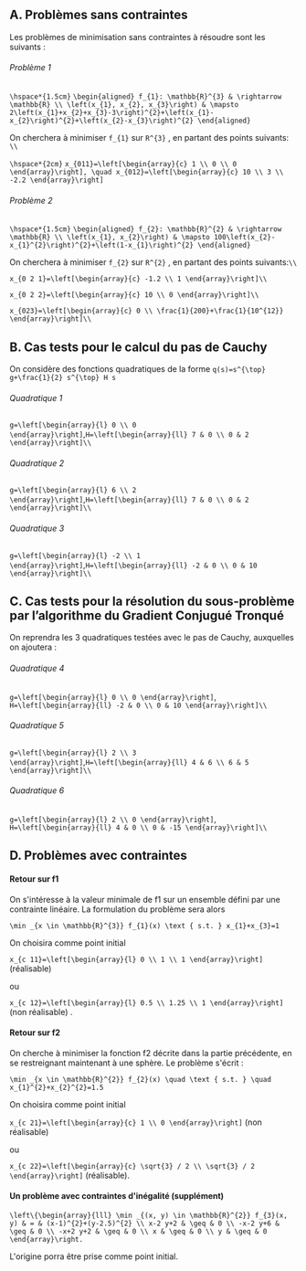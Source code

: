 ## A. Problèmes sans contraintes

Les problèmes de minimisation sans contraintes à résoudre sont les suivants :

###### Problème 1

``\hspace*{1.5cm}`` ``\begin{aligned} f_{1}: \mathbb{R}^{3} & \rightarrow \mathbb{R} \\ \left(x_{1}, x_{2}, x_{3}\right) & \mapsto 2\left(x_{1}+x_{2}+x_{3}-3\right)^{2}+\left(x_{1}-x_{2}\right)^{2}+\left(x_{2}-x_{3}\right)^{2} \end{aligned}``

On cherchera à minimiser ``f_{1}`` sur ``R^{3}`` , en partant des points suivants: ``\\``

``\hspace*{2cm}`` ``x_{011}=\left[\begin{array}{c} 1 \\ 0 \\ 0 \end{array}\right], \quad x_{012}=\left[\begin{array}{c} 10 \\ 3 \\ -2.2 \end{array}\right]``

###### Problème 2

``\hspace*{1.5cm}`` ``\begin{aligned} f_{2}: \mathbb{R}^{2} & \rightarrow \mathbb{R} \\ \left(x_{1}, x_{2}\right) & \mapsto 100\left(x_{2}-x_{1}^{2}\right)^{2}+\left(1-x_{1}\right)^{2} \end{aligned}``

On cherchera à minimiser ``f_{2}`` sur ``R^{2}`` , en partant des points suivants:``\\`` 


``x_{0 2 1}=\left[\begin{array}{c} -1.2 \\ 1 \end{array}\right]\\``

``x_{0 2 2}=\left[\begin{array}{c} 10 \\ 0 \end{array}\right]\\``

``x_{023}=\left[\begin{array}{c} 0 \\ \frac{1}{200}+\frac{1}{10^{12}} \end{array}\right]\\``



## B. Cas tests pour le calcul du pas de Cauchy

On considère des fonctions quadratiques de la forme ``q(s)=s^{\top} g+\frac{1}{2} s^{\top} H s``

###### Quadratique 1

``g=\left[\begin{array}{l} 0 \\ 0 \end{array}\right]``,``H=\left[\begin{array}{ll} 7 & 0 \\ 0 & 2 \end{array}\right]\\``

###### Quadratique 2
``g=\left[\begin{array}{l} 6 \\ 2 \end{array}\right]``,``H=\left[\begin{array}{ll} 7 & 0 \\ 0 & 2 \end{array}\right]\\``


###### Quadratique 3

``g=\left[\begin{array}{l} -2 \\ 1 \end{array}\right]``,``H=\left[\begin{array}{ll} -2 & 0 \\ 0 & 10 \end{array}\right]\\``

## C. Cas tests pour la résolution du sous-problème par l’algorithme du Gradient Conjugué Tronqué

On reprendra les 3 quadratiques testées avec le pas de Cauchy, auxquelles on ajoutera :

###### Quadratique 4

``g=\left[\begin{array}{l} 0 \\ 0 \end{array}\right]``, ``H=\left[\begin{array}{ll} -2 & 0 \\ 0 & 10 \end{array}\right]\\``

###### Quadratique 5

``g=\left[\begin{array}{l} 2 \\ 3 \end{array}\right]``,``H=\left[\begin{array}{ll} 4 & 6 \\ 6 & 5 \end{array}\right]\\``

###### Quadratique 6

``g=\left[\begin{array}{l} 2 \\ 0 \end{array}\right]``, ``H=\left[\begin{array}{ll} 4 & 0 \\ 0 & -15 \end{array}\right]\\``




## D. Problèmes avec contraintes

#### Retour sur f1 
On s'intéresse à la valeur minimale de f1 sur un ensemble défini par une contrainte linéaire. La formulation du problème sera alors 

``\min _{x \in \mathbb{R}^{3}} f_{1}(x) \text { s.t. } x_{1}+x_{3}=1``

On choisira comme point initial

``x_{c 11}=\left[\begin{array}{l} 0 \\ 1 \\ 1 \end{array}\right]`` (réalisable) 

ou 

``x_{c 12}=\left[\begin{array}{l} 0.5 \\ 1.25 \\ 1 \end{array}\right]`` (non réalisable) .
   
#### Retour sur f2
  On cherche à minimiser la fonction f2 décrite dans la partie précédente, en se restreignant maintenant à une sphère. Le problème s'écrit :

``\min _{x \in \mathbb{R}^{2}} f_{2}(x) \quad \text { s.t. } \quad x_{1}^{2}+x_{2}^{2}=1.5``

On choisira comme point initial

``x_{c 21}=\left[\begin{array}{c} 1 \\ 0 \end{array}\right]``  (non réalisable)  

ou  

``x_{c 22}=\left[\begin{array}{c} \sqrt{3} / 2 \\ \sqrt{3} / 2 \end{array}\right]`` (réalisable).

#### Un problème avec contraintes d'inégalité (supplément)

``\left\{\begin{array}{lll} \min _{(x, y) \in \mathbb{R}^{2}} f_{3}(x, y) & = & (x-1)^{2}+(y-2.5)^{2} \\ x-2 y+2 & \geq & 0 \\ -x-2 y+6 & \geq & 0 \\ -x+2 y+2 & \geq & 0 \\ x & \geq & 0 \\ y & \geq & 0 \end{array}\right.``

L'origine porra être prise comme point initial.
